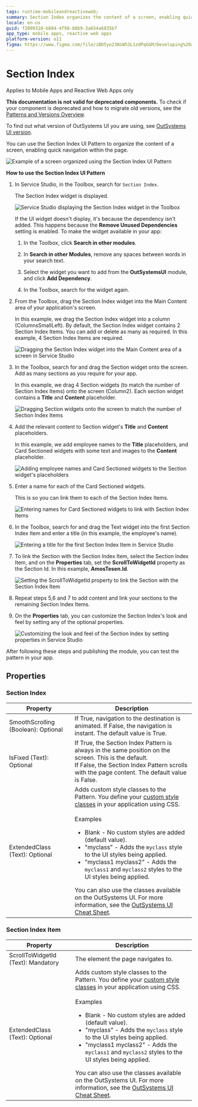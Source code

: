 ```yaml
---
tags: runtime-mobileandreactiveweb;
summary: Section Index organizes the content of a screen, enabling quick navigation within the page.
locale: en-us
guid: f2009318-b804-4f98-88b9-3a654a6835b7
app_type: mobile apps, reactive web apps
platform-version: o11
figma: https://www.figma.com/file/iBD5yo23NiW53L1zdPqGGM/Developing%20an%20Application?node-id=215:0
---
```


# Section Index

<div class="info" markdown="1">

Applies to Mobile Apps and Reactive Web Apps only

</div>

<div class="info" markdown="1">

**This documentation is not valid for deprecated components.** To check if your component is deprecated and how to migrate old versions, see the [Patterns and Versions Overview](https://outsystemsui.outsystems.com/OutsystemsUiWebsite/MigrationOverview).

To find out what version of OutSystems UI you are using, see [OutSystems UI version](../../intro.md#outsystems-ui-version).

</div>

You can use the Section Index UI Pattern to organize the content of a screen, enabling quick navigation within the page.

![Example of a screen organized using the Section Index UI Pattern](images/sectionindex-example.png "Section Index Example")

**How to use the Section Index UI Pattern**

1. In Service Studio, in the Toolbox, search for `Section Index`.

    The Section Index widget is displayed.

    ![Service Studio displaying the Section Index widget in the Toolbox](images/sectionindex-widget-ss.png "Section Index Widget in Service Studio")

    If the UI widget doesn't display, it's because the dependency isn't added. This happens because the **Remove Unused Dependencies** setting is enabled. To make the widget available in your app:

    1. In the Toolbox, click **Search in other modules**.

    1. In **Search in other Modules**, remove any spaces between words in your search text.
    
    1. Select the widget you want to add from the **OutSystemsUI** module, and click **Add Dependency**. 
    
    1. In the Toolbox, search for the widget again.

1. From the Toolbox, drag the Section Index widget into the Main Content area of your application's screen.

    In this example, we drag the Section Index widget into a column (ColumnsSmallLeft). By default, the Section Index widget contains 2 Section Index Items. You can add or delete as many as required. In this example, 4 Section Index Items are required.

    ![Dragging the Section Index widget into the Main Content area of a screen in Service Studio](images/sectionindex-dragwidget-ss.png "Dragging Section Index Widget to Screen")

1. In the Toolbox, search for and drag the Section widget onto the screen. Add as many sections as you require for your app.

    In this example, we drag 4 Section widgets (to match the number of Section Index Items) onto the screen (Column2). Each section widget contains a **Title** and **Content** placeholder. 

    ![Dragging Section widgets onto the screen to match the number of Section Index Items](images/sectionindex-section-ss.png "Adding Section Widgets to Screen")

1. Add the relevant content to Section widget's **Title** and **Content** placeholders.

    In this example, we add employee names to the **Title** placeholders, and Card Sectioned widgets with some text and images to the **Content** placeholder. 

    ![Adding employee names and Card Sectioned widgets to the Section widget's placeholders](images/sectionindex-card-ss.png "Adding Content to Section Widget")

1. Enter a name for each of the Card Sectioned widgets.
    
    This is so you can link them to each of the Section Index Items.

    ![Entering names for Card Sectioned widgets to link with Section Index Items](images/sectionindex-cardname-ss.png "Naming Card Sectioned Widgets")
   
1.  In the Toolbox, search for and drag the Text widget into the first Section Index Item and enter a title (in this example, the employee's name). 

    ![Entering a title for the first Section Index Item in Service Studio](images/sectionindex-item-ss.png "Entering Section Index Item Title")

1. To link the Section with the Section Index Item, select the Section Index Item, and on the **Properties** tab, set the **ScrollToWidgetId** property as the Section Id. In this example,  **AmosTesen.Id**.

    ![Setting the ScrollToWidgetId property to link the Section with the Section Index Item](images/sectionindex-id-ss.png "Setting Section Id")

1. Repeat steps 5,6 and 7 to add content and link your sections to the remaining Section Index Items.

1. On the **Properties** tab, you can customize the Section Index's look and feel by setting any of the optional properties.

    ![Customizing the look and feel of the Section Index by setting properties in Service Studio](images/sectionindex-properties-ss.png "Customizing Section Index Properties")

After following these steps and publishing the module, you can test the pattern in your app.

## Properties

### Section Index

| **Property** | **Description** |
|---|---|
|SmoothScrolling (Boolean): Optional | If True, navigation to the destination is animated. If False, the navigation is instant. The default value is True.|
|IsFixed (Text): Optional | If True, the Section Index Pattern is always in the same position on the screen. This is the default.<br/>If False, the Section Index Pattern scrolls with the page content. The default value is False.|
|ExtendedClass (Text): Optional| Adds custom style classes to the Pattern. You define your [custom style classes](../../../look-feel/css.md) in your application using CSS.<br/><br/>Examples <ul><li>Blank - No custom styles are added (default value).</li><li>"myclass" - Adds the ``myclass`` style to the UI styles being applied.</li><li>"myclass1 myclass2" - Adds the ``myclass1`` and ``myclass2`` styles to the UI styles being applied.</li></ul>You can also use the classes available on the OutSystems UI. For more information, see the [OutSystems UI Cheat Sheet](https://outsystemsui.outsystems.com/OutSystemsUIWebsite/CheatSheet). |


### Section Index Item

| **Property** | **Description** |
|---|---|
|ScrollToWidgetId (Text): Mandatory | The element the page navigates to.  |
| ExtendedClass (Text): Optional|Adds custom style classes to the Pattern. You define your [custom style classes](../../../look-feel/css.md) in your application using CSS.<br/><br/>Examples <ul><li>Blank - No custom styles are added (default value).</li><li>"myclass" - Adds the ``myclass`` style to the UI styles being applied.</li><li>"myclass1 myclass2" - Adds the ``myclass1`` and ``myclass2`` styles to the UI styles being applied.</li></ul>You can also use the classes available on the OutSystems UI. For more information, see the [OutSystems UI Cheat Sheet](https://outsystemsui.outsystems.com/OutSystemsUIWebsite/CheatSheet). |



